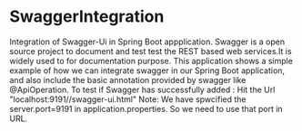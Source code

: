 # SwaggerIntegration
Integration of Swagger-Ui in Spring Boot appplication.
Swagger is a open source project to document and test test the REST based web services.It is widely used to for documentation purpose.
This application shows a simple example of how we can integrate swagger in our Spring Boot application, and also include the basic annotation provided by swagger like @ApiOperation.
To test if Swagger has successfully added : Hit the Url "localhost:9191//swagger-ui.html"
Note: We have spwcified the server.port=9191 in application.properties. So we need to use that port in URL.
